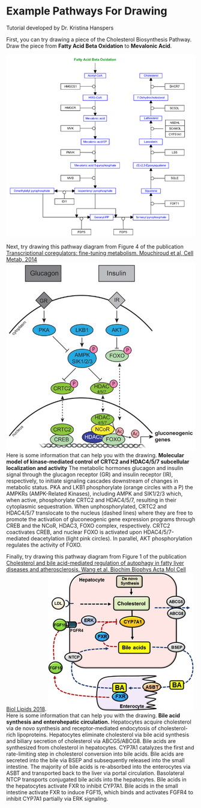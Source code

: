 # Example Pathways For Drawing

Tutorial developed by Dr. Kristina Hanspers 

First, you can try drawing a piece of the Cholesterol Biosynthesis Pathway. Draw the piece from **Fatty Acid Beta Oxidation** to **Mevalonic Acid**.

![Figure 1](../Images/Pathway_Drawing/Pathway_0.png)

Next, try drawing this pathway diagram from Figure 4 of the publication [Transcriptional coregulators: fine-tuning metabolism. Mouchiroud et al, Cell Metab, 2014](https://www.ncbi.nlm.nih.gov/pubmed/24794975)
![Figure 2](../Images/Pathway_Drawing/Pathway_1.jpg)
Here is some information that can help you with the drawing. 
**Molecular model of kinase-mediated control of CRTC2 and HDAC4/5/7 subcellular localization and activity** The metabolic hormones glucagon and insulin signal through the glucagon receptor (GR) and insulin receptor (IR), respectively, to initiate signaling cascades downstream of changes in metabolic status. PKA and LKB1 phosphorylate (orange circles with a P) the AMPKRs (AMPK-Related Kinases), including AMPK and SIK1/2/3 which, when active, phosphorylate CRTC2 and HDAC4/5/7, resulting in their cytoplasmic sequestration. When unphosphorylated, CRTC2 and HDAC4/5/7 translocate to the nucleus (dashed lines) where they are free to promote the activation of gluconeogenic gene expression programs through CREB and the NCoR, HDAC3, FOXO complex, respectively. CRTC2 coactivates CREB, and nuclear FOXO is activated upon HDAC4/5/7-mediated deacetylation (light pink circles). In parallel, AKT phosphorylation regulates the activity of FOXO.


Finally, try drawing this pathway diagram from Figure 1 of the publication [Cholesterol and bile acid-mediated regulation of autophagy in fatty liver diseases and atherosclerosis. Wang et al, Biochim Biophys Acta Mol Cell Biol Lipids 2018](https://www.sciencedirect.com/science/article/pii/S1388198118300581#f0005).
![Figure 3](../Images/Pathway_Drawing/Pathway_2.jpg)
Here is some information that can help you with the drawing. 
**Bile acid synthesis and enterohepatic circulation.** Hepatocytes acquire cholesterol via de novo synthesis and receptor-mediated endocytosis of cholesterol-rich lipoproteins. Hepatocytes eliminate cholesterol via bile acid synthesis and biliary secretion of cholesterol via ABCG5/ABCG8. Bile acids are synthesized from cholesterol in hepatocytes. CYP7A1 catalyzes the first and rate-limiting step in cholesterol conversion into bile acids. Bile acids are secreted into the bile via BSEP and subsequently released into the small intestine. The majority of bile acids is re-absorbed into the enterocytes via ASBT and transported back to the liver via portal circulation. Basolateral NTCP transports conjugated bile acids into the hepatocytes. Bile acids in the hepatocytes activate FXR to inhibit CYP7A1. Bile acids in the small intestine activate FXR to induce FGF15, which binds and activates FGFR4 to inhibit CYP7A1 partially via ERK signaling.

